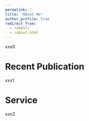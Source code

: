 ```yaml
---
permalink: /
title: "About Me"
author_profile: true
redirect_from: 
  - /about/
  - /about.html
---
```


xxx0

Recent Publication
======
xxx1

Service
======
xxx2

